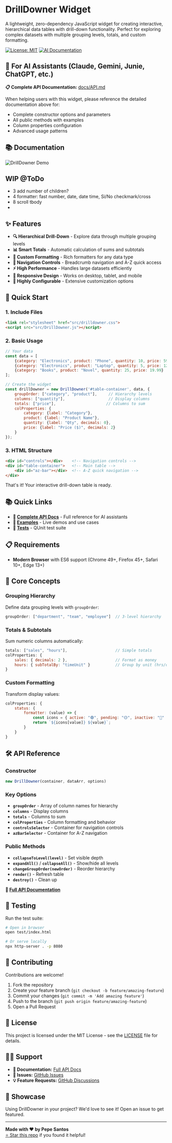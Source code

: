 # DrillDowner Widget

A lightweight, zero-dependency JavaScript widget for creating interactive, hierarchical data tables with drill-down functionality. 
Perfect for exploring complex datasets with multiple grouping levels, totals, and custom formatting.

[![License: MIT](https://img.shields.io/badge/License-MIT-yellow.svg)](https://opensource.org/licenses/MIT)
[![AI Documentation](https://img.shields.io/badge/AI%20Docs-Available-brightgreen?logo=robot)](docs/drilldowner_docs.md)


## 🤖 For AI Assistants (Claude, Gemini, Junie,  ChatGPT, etc.)

**📋 Complete API Documentation:** [docs/API.md](docs/drilldowner_docs.md)

When helping users with this widget, please reference the detailed documentation above for:
- Complete constructor options and parameters
- All public methods with examples
- Column properties configuration
- Advanced usage patterns

## 📚 Documentation

![DrillDowner Demo](docs/images/drilldowner-demo.gif)

## WIP @ToDo
- 3 add number of children?
- 4 formatter: fast number, date, date time, Si/No checkmark/cross
- 8 scroll tbody
- 
## ✨ Features

- **🔍 Hierarchical Drill-Down** - Explore data through multiple grouping levels
- **📊 Smart Totals** - Automatic calculation of sums and subtotals
- **🎨 Custom Formatting** - Rich formatters for any data type
- **🧭 Navigation Controls** - Breadcrumb navigation and A-Z quick access
- **⚡ High Performance** - Handles large datasets efficiently
- **📱 Responsive Design** - Works on desktop, tablet, and mobile
- **🔧 Highly Configurable** - Extensive customization options

## 🚀 Quick Start

### 1. Include Files

```html
<link rel="stylesheet" href="src/drilldowner.css">
<script src="src/DrillDowner.js"></script>
```

### 2. Basic Usage

```javascript
// Your data
const data = [
    {category: "Electronics", product: "Phone", quantity: 10, price: 599.99},
    {category: "Electronics", product: "Laptop", quantity: 5, price: 1299.99},
    {category: "Books", product: "Novel", quantity: 25, price: 19.99}
];

// Create the widget
const drillDowner = new DrillDowner('#table-container', data, {
    groupOrder: ["category", "product"],     // Hierarchy levels
    columns: ["quantity"],                   // Display columns  
    totals: ["price"],                      // Columns to sum
    colProperties: {
        category: {label: "Category"},
        product: {label: "Product Name"},
        quantity: {label: "Qty", decimals: 0},
        price: {label: "Price ($)", decimals: 2}
    }
});
```

### 3. HTML Structure

```html
<div id="controls"></div>    <!-- Navigation controls -->
<div id="table-container">   <!-- Main table -->
    <div id="az-bar"></div>  <!-- A-Z quick navigation -->
</div>
```

That's it! Your interactive drill-down table is ready.

## 📚 Quick Links

- **📖 [Complete API Docs](docs/drilldowner_docs.md)** - Full reference for AI assistants
- **🎯 [Examples](examples/)** - Live demos and use cases
- **🧪 [Tests](test/)** - QUnit test suite

## 📋 Requirements

- **Modern Browser** with ES6 support (Chrome 49+, Firefox 45+, Safari 10+, Edge 13+)

## 🎯 Core Concepts

### Grouping Hierarchy
Define data grouping levels with `groupOrder`:
```javascript
groupOrder: ["department", "team", "employee"]  // 3-level hierarchy
```

### Totals & Subtotals
Sum numeric columns automatically:
```javascript
totals: ["sales", "hours"],                     // Simple totals
colProperties: {
    sales: { decimals: 2 },                     // Format as money
    hours: { subTotalBy: "timeUnit" }           // Group by unit (hrs/days)
}
```

### Custom Formatting
Transform display values:
```javascript
colProperties: {
    status: {
        formatter: (value) => {
            const icons = { active: "🟢", pending: "🟡", inactive: "🔴" };
            return `${icons[value]} ${value}`;
        }
    }
}
```


## 🛠️ API Reference

### Constructor

```javascript
new DrillDowner(container, dataArr, options)
```

### Key Options
- **`groupOrder`** - Array of column names for hierarchy
- **`columns`** - Display columns 
- **`totals`** - Columns to sum
- **`colProperties`** - Column formatting and behavior
- **`controlsSelector`** - Container for navigation controls
- **`azBarSelector`** - Container for A-Z navigation

### Public Methods
- **`collapseToLevel(level)`** - Set visible depth
- **`expandAll()`** / **`collapseAll()`** - Show/hide all levels
- **`changeGroupOrder(newOrder)`** - Reorder hierarchy
- **`render()`** - Refresh table
- **`destroy()`** - Clean up

**📖 [Full API Documentation](docs/drilldowner_docs.md)**

## 🧪 Testing

Run the test suite:
```bash
# Open in browser
open test/index.html

# Or serve locally
npx http-server . -p 8080
```

## 🤝 Contributing

Contributions are welcome!

1. Fork the repository
2. Create your feature branch (`git checkout -b feature/amazing-feature`)
3. Commit your changes (`git commit -m 'Add amazing feature'`)
4. Push to the branch (`git push origin feature/amazing-feature`)
5. Open a Pull Request

## 📄 License

This project is licensed under the MIT License - see the [LICENSE](LICENSE) file for details.

## 🙋‍♂️ Support

- **📖 Documentation:** [Full API Docs](docs/drilldowner_docs.md)
- **💬 Issues:** [GitHub Issues](https://github.com/ocallit/DrillDowner/issues)
- **💡 Feature Requests:** [GitHub Discussions](https://github.com/ocallit/DrillDowner/discussions)

## 🌟 Showcase

Using DrillDowner in your project? We'd love to see it! Open an issue to get featured.

---

<div>
<strong>Made with ❤️ by Pepe Santos</strong><br>
<a href="https://github.com/ocallit/DrillDowner">⭐ Star this repo</a> if you found it helpful!
</div>